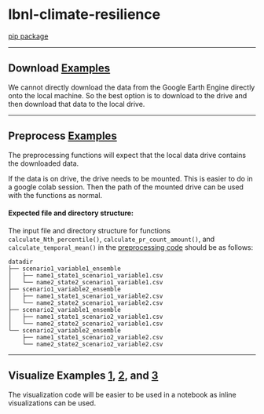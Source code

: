# lbnl-climate-resilience

[pip package](https://pypi.org/project/climate-resilience/)

---
## Download [Examples](./examples/climate-resilience/download_example.py)
We cannot directly download the data from the Google Earth Engine directly onto 
the local machine. So the best option is to download to the drive and then 
download that data to the local drive.

---
## Preprocess [Examples](./examples/climate-resilience/preprocess_example.py)
The preprocessing functions will expect that the local data drive contains the 
downloaded data.

If the data is on drive, the drive needs to be mounted. This is easier to do in 
a google colab session. Then the path of the mounted drive can be used with the 
functions as normal.

#### Expected file and directory structure:
The input file and directory structure for functions `calculate_Nth_percentile()`, `calculate_pr_count_amount()`, and `calculate_temporal_mean()` in the [preprocessing code](./src/climate_resilience/preprocess.py) should be as follows:
```
datadir
├── scenario1_variable1_ensemble
│   ├── name1_state1_scenario1_variable1.csv
│   └── name2_state2_scenario1_variable1.csv
├── scenario1_variable2_ensemble
│   ├── name1_state1_scenario1_variable2.csv
│   └── name2_state2_scenario1_variable2.csv
├── scenario2_variable1_ensemble
│   ├── name1_state1_scenario2_variable1.csv
│   └── name2_state2_scenario2_variable1.csv
└── scenario2_variable2_ensemble
    ├── name1_state1_scenario2_variable2.csv
    └── name2_state2_scenario2_variable2.csv
```

---
## Visualize Examples [1](./notebooks/climate-resilience/visualize_example_1.ipynb), [2](./notebooks/climate-resilience/visualize_example_2.ipynb), and [3](./notebooks/climate-resilience/visualize_example_3.ipynb)
The visualization code will be easier to be used in a notebook as inline 
visualizations can be used.
